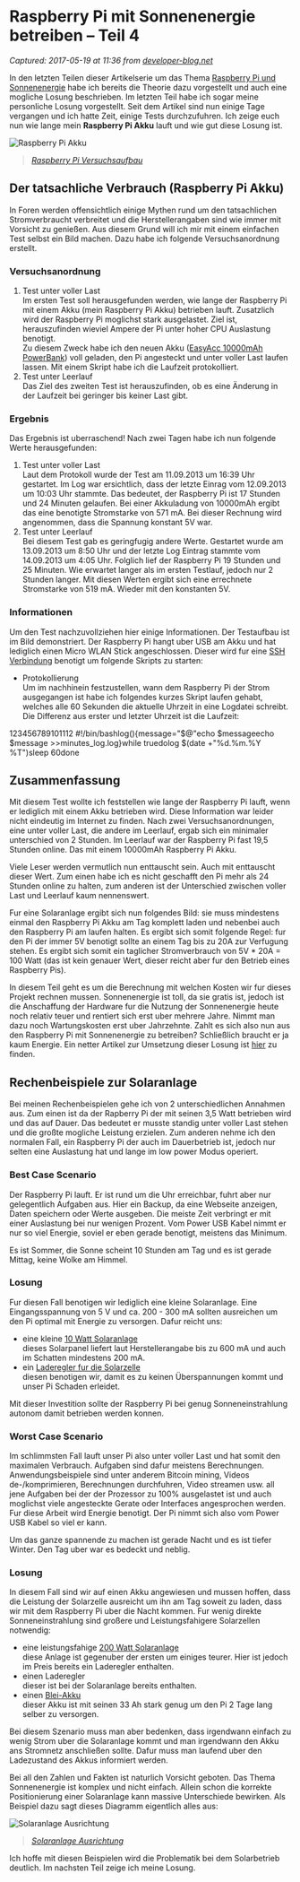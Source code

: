 # Raspberry Pi mit Sonnenenergie betreiben – Teil 4

_Captured: 2017-05-19 at 11:36 from [developer-blog.net](https://developer-blog.net/raspberry-pi-mit-sonnenenergie-betreiben-teil-4/)_

In den letzten Teilen dieser Artikelserie um das Thema [Raspberry Pi und Sonnenenergie](https://developer-blog.net/raspberry-pi-mit-sonnenenergie-betreiben/) habe ich bereits die Theorie dazu vorgestellt und auch eine mogliche Losung beschrieben. Im letzten Teil habe ich sogar meine personliche Losung vorgestellt. Seit dem Artikel sind nun einige Tage vergangen und ich hatte Zeit, einige Tests durchzufuhren. Ich zeige euch nun wie lange mein **Raspberry Pi Akku** lauft und wie gut diese Losung ist.

![Raspberry Pi Akku](https://developer-blog.net/wp-content/uploads/2013/09/IMG_2559.jpg)

> _[Raspberry Pi Versuchsaufbau](http://developer-blog.net/wp-content/uploads/2013/09/IMG_2559.jpg)_

## Der tatsachliche Verbrauch (Raspberry Pi Akku)

In Foren werden offensichtlich einige Mythen rund um den tatsachlichen Stromverbraucht verbreitet und die Herstellerangaben sind wie immer mit Vorsicht zu genießen. Aus diesem Grund will ich mir mit einem einfachen Test selbst ein Bild machen. Dazu habe ich folgende Versuchsanordnung erstellt.

### Versuchsanordnung

  1. Test unter voller Last  
Im ersten Test soll herausgefunden werden, wie lange der Raspberry Pi mit einem Akku (mein Raspberry Pi Akku) betrieben lauft. Zusatzlich wird der Raspberry Pi moglichst stark ausgelastet. Ziel ist, herauszufinden wieviel Ampere der Pi unter hoher CPU Auslastung benotigt.  
Zu diesem Zweck habe ich den neuen Akku ([EasyAcc 10000mAh PowerBank](http://www.amazon.de/gp/product/B00BJCHH36/ref=as_li_ss_tl?ie=UTF8&camp=1638&creative=19454&creativeASIN=B00BJCHH36&linkCode=as2&tag=developerblog-21)) voll geladen, den Pi angesteckt und unter voller Last laufen lassen. Mit einem Skript habe ich die Laufzeit protokolliert.
  2. Test unter Leerlauf  
Das Ziel des zweiten Test ist herauszufinden, ob es eine Änderung in der Laufzeit bei geringer bis keiner Last gibt.

### Ergebnis

Das Ergebnis ist uberraschend! Nach zwei Tagen habe ich nun folgende Werte herausgefunden:

  1. Test unter voller Last  
Laut dem Protokoll wurde der Test am 11.09.2013 um 16:39 Uhr gestartet. Im Log war ersichtlich, dass der letzte Einrag vom 12.09.2013 um 10:03 Uhr stammte. Das bedeutet, der Raspberry Pi ist 17 Stunden und 24 Minuten gelaufen. Bei einer Akkuladung von 10000mAh ergibt das eine benotigte Stromstarke von 571 mA. Bei dieser Rechnung wird angenommen, dass die Spannung konstant 5V war.
  2. Test unter Leerlauf  
Bei diesem Test gab es geringfugig andere Werte. Gestartet wurde am 13.09.2013 um 8:50 Uhr und der letzte Log Eintrag stammte vom 14.09.2013 um 4:05 Uhr. Folglich lief der Raspberry Pi 19 Stunden und 25 Minuten. Wie erwartet langer als im ersten Testlauf, jedoch nur 2 Stunden langer. Mit diesen Werten ergibt sich eine errechnete Stromstarke von 519 mA. Wieder mit den konstanten 5V.

### Informationen

Um den Test nachzuvollziehen hier einige Informationen. Der Testaufbau ist im Bild demonstriert. Der Raspberry Pi hangt uber USB am Akku und hat lediglich einen Micro WLAN Stick angeschlossen. Dieser wird fur eine [SSH Verbindung](https://developer-blog.net/ssh-zugriff-auf-den-raspberry-pi/) benotigt um folgende Skripts zu starten:

  * Protokollierung  
Um im nachhinein festzustellen, wann dem Raspberry Pi der Strom ausgegangen ist habe ich folgendes kurzes Skript laufen gehabt, welches alle 60 Sekunden die aktuelle Uhrzeit in eine Logdatei schreibt. Die Differenz aus erster und letzter Uhrzeit ist die Laufzeit:  


123456789101112
#!/bin/bashlog(){message="$@"echo $messageecho $message >>minutes_log.log}while truedolog $(date +"%d.%m.%Y %T")sleep 60done

## Zusammenfassung

Mit diesem Test wollte ich feststellen wie lange der Raspberry Pi lauft, wenn er lediglich mit einem Akku betrieben wird. Diese Information war leider nicht eindeutig im Internet zu finden. Nach zwei Versuchsanordnungen, eine unter voller Last, die andere im Leerlauf, ergab sich ein minimaler unterschied von 2 Stunden. Im Leerlauf war der Raspberry Pi fast 19,5 Stunden online. Das mit einem 10000mAh Raspberry Pi Akku.

Viele Leser werden vermutlich nun enttauscht sein. Auch mit enttauscht dieser Wert. Zum einen habe ich es nicht geschafft den Pi mehr als 24 Stunden online zu halten, zum anderen ist der Unterschied zwischen voller Last und Leerlauf kaum nennenswert.

Fur eine Solaranlage ergibt sich nun folgendes Bild: sie muss mindestens einmal den Raspberry Pi Akku am Tag komplett laden und nebenbei auch den Raspberry Pi am laufen halten. Es ergibt sich somit folgende Regel: fur den Pi der immer 5V benotigt sollte an einem Tag bis zu 20A zur Verfugung stehen. Es ergibt sich somit ein taglicher Stromverbrauch von 5V * 20A = 100 Watt (das ist kein genauer Wert, dieser reicht aber fur den Betrieb eines Raspberry Pis).

  


In diesem Teil geht es um die Berechnung mit welchen Kosten wir fur dieses Projekt rechnen mussen. Sonnenenergie ist toll, da sie gratis ist, jedoch ist die Anschaffung der Hardware fur die Nutzung der Sonnenenergie heute noch relativ teuer und rentiert sich erst uber mehrere Jahre. Nimmt man dazu noch Wartungskosten erst uber Jahrzehnte. Zahlt es sich also nun aus den Raspberry Pi mit Sonnenenergie zu betreiben? Schließlich braucht er ja kaum Energie. Ein netter Artikel zur Umsetzung dieser Losung ist [hier](http://www.rustynailworkshop.com/archives/6) zu finden.

## Rechenbeispiele zur Solaranlage

Bei meinen Rechenbeispielen gehe ich von 2 unterschiedlichen Annahmen aus. Zum einen ist da der Rapberry Pi der mit seinen 3,5 Watt betrieben wird und das auf Dauer. Das bedeutet er musste standig unter voller Last stehen und die großte mogliche Leistung erzielen. Zum anderen nehme ich den normalen Fall, ein Raspberry Pi der auch im Dauerbetrieb ist, jedoch nur selten eine Auslastung hat und lange im low power Modus operiert.

### Best Case Scenario

Der Raspberry Pi lauft. Er ist rund um die Uhr erreichbar, fuhrt aber nur gelegentlich Aufgaben aus. Hier ein Backup, da eine Webseite anzeigen, Daten speichern oder Werte ausgeben. Die meiste Zeit verbringt er mit einer Auslastung bei nur wenigen Prozent. Vom Power USB Kabel nimmt er nur so viel Energie, soviel er eben gerade benotigt, meistens das Minimum.

Es ist Sommer, die Sonne scheint 10 Stunden am Tag und es ist gerade Mittag, keine Wolke am Himmel.

### Losung

Fur diesen Fall benotigen wir lediglich eine kleine Solaranlage. Eine Eingangsspannung von 5 V und ca. 200 - 300 mA sollten ausreichen um den Pi optimal mit Energie zu versorgen. Dafur reicht uns:

  * eine kleine [10 Watt Solaranlage](http://www.amazon.de/gp/product/B007HAZY8Y/ref=as_li_ss_tl?ie=UTF8&camp=1638&creative=19454&creativeASIN=B007HAZY8Y&linkCode=as2&tag=developerblog-21)  
dieses Solarpanel liefert laut Herstellerangabe bis zu 600 mA und auch im Schatten mindestens 200 mA.
  * ein [Laderegler fur die Solarzelle](http://www.amazon.de/gp/product/B002R00V8W/ref=as_li_ss_tl?ie=UTF8&camp=1638&creative=19454&creativeASIN=B002R00V8W&linkCode=as2&tag=developerblog-21)  
diesen benotigen wir, damit es zu keinen Überspannungen kommt und unser Pi Schaden erleidet.

Mit dieser Investition sollte der Raspberry Pi bei genug Sonneneinstrahlung autonom damit betrieben werden konnen.

### Worst Case Scenario

Im schlimmsten Fall lauft unser Pi also unter voller Last und hat somit den maximalen Verbrauch. Aufgaben sind dafur meistens Berechnungen. Anwendungsbeispiele sind unter anderem Bitcoin mining, Videos de-/komprimieren, Berechnungen durchfuhren, Video streamen usw. all jene Aufgaben bei der der Prozessor zu 100% ausgelastet ist und auch moglichst viele angesteckte Gerate oder Interfaces angesprochen werden. Fur diese Arbeit wird Energie benotigt. Der Pi nimmt sich also vom Power USB Kabel so viel er kann.

Um das ganze spannende zu machen ist gerade Nacht und es ist tiefer Winter. Den Tag uber war es bedeckt und neblig.

### Losung

In diesem Fall sind wir auf einen Akku angewiesen und mussen hoffen, dass die Leistung der Solarzelle ausreicht um ihn am Tag soweit zu laden, dass wir mit dem Raspberry Pi uber die Nacht kommen. Fur wenig direkte Sonneneinstrahlung sind großere und Leistungsfahigere Solarzellen notwendig:

  * eine leistungsfahige [200 Watt Solaranlage](http://www.amazon.de/gp/product/B00821AED2/ref=as_li_ss_tl?ie=UTF8&camp=1638&creative=19454&creativeASIN=B00821AED2&linkCode=as2&tag=developerblog-21)  
diese Anlage ist gegenuber der ersten um einiges teurer. Hier ist jedoch im Preis bereits ein Laderegler enthalten.
  * einen Laderegler  
dieser ist bei der Solaranlage bereits enthalten.
  * einen [Blei-Akku](http://www.amazon.de/gp/product/B005N97ZQU/ref=as_li_ss_tl?ie=UTF8&camp=1638&creative=19454&creativeASIN=B005N97ZQU&linkCode=as2&tag=developerblog-21)  
dieser Akku ist mit seinen 33 Ah stark genug um den Pi 2 Tage lang selber zu versorgen.

Bei diesem Szenario muss man aber bedenken, dass irgendwann einfach zu wenig Strom uber die Solaranlage kommt und man irgendwann den Akku ans Stromnetz anschließen sollte. Dafur muss man laufend uber den Ladezustand des Akkus informiert werden.

Bei all den Zahlen und Fakten ist naturlich Vorsicht geboten. Das Thema Sonnenenergie ist komplex und nicht einfach. Allein schon die korrekte Positionierung einer Solaranlage kann massive Unterschiede bewirken. Als Beispiel dazu sagt dieses Diagramm eigentlich alles aus:

![Solaranlage Ausrichtung](https://developer-blog.net/wp-content/uploads/2013/09/SolarertragNachAusrichtung.png)

> _[Solaranlage Ausrichtung](http://developer-blog.net/wp-content/uploads/2013/09/SolarertragNachAusrichtung.png)_

Ich hoffe mit diesen Beispielen wird die Problematik bei dem Solarbetrieb deutlich. Im nachsten Teil zeige ich meine Losung.
